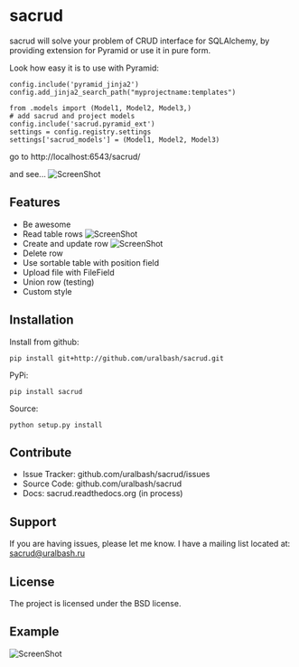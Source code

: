sacrud
======

sacrud will solve your problem of CRUD interface for SQLAlchemy,
by providing extension for Pyramid or use it in pure form.

Look how easy it is to use with Pyramid:

    config.include('pyramid_jinja2')
    config.add_jinja2_search_path("myprojectname:templates")

    from .models import (Model1, Model2, Model3,)
    # add sacrud and project models
    config.include('sacrud.pyramid_ext')
    settings = config.registry.settings
    settings['sacrud_models'] = (Model1, Model2, Model3)

go to http://localhost:6543/sacrud/

and see...
![ScreenShot](https://raw.github.com/uralbash/sacrud/master/docs/img/index.png)

Features
--------

- Be awesome
- Read table rows
![ScreenShot](https://raw.github.com/uralbash/sacrud/master/docs/img/rows.png)
- Create and update row
![ScreenShot](https://raw.github.com/uralbash/sacrud/master/docs/img/edit.png)
- Delete row
- Use sortable table with position field
- Upload file with FileField
- Union row (testing)
- Custom style

Installation
------------

Install from github:

    pip install git+http://github.com/uralbash/sacrud.git

PyPi:

    pip install sacrud

Source:

    python setup.py install

Contribute
----------

- Issue Tracker: github.com/uralbash/sacrud/issues
- Source Code: github.com/uralbash/sacrud
- Docs: sacrud.readthedocs.org (in process)

Support
-------

If you are having issues, please let me know.
I have a mailing list located at: sacrud@uralbash.ru

License
-------

The project is licensed under the BSD license.

Example
-------
![ScreenShot](https://raw.github.com/uralbash/sacrud/master/docs/img/example.png)
